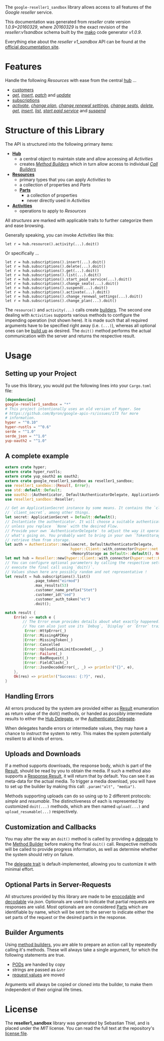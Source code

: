 <!---
DO NOT EDIT !
This file was generated automatically from 'src/mako/api/README.md.mako'
DO NOT EDIT !
-->
The `google-reseller1_sandbox` library allows access to all features of the *Google reseller* service.

This documentation was generated from *reseller* crate version *1.0.9+20160329*, where *20160329* is the exact revision of the *reseller:v1sandbox* schema built by the [mako](http://www.makotemplates.org/) code generator *v1.0.9*.

Everything else about the *reseller* *v1_sandbox* API can be found at the
[official documentation site](https://developers.google.com/google-apps/reseller/).
# Features

Handle the following *Resources* with ease from the central [hub](https://docs.rs/google-reseller1_sandbox/1.0.9+20160329/google_reseller1_sandbox/struct.Reseller.html) ... 

* [customers](https://docs.rs/google-reseller1_sandbox/1.0.9+20160329/google_reseller1_sandbox/struct.Customer.html)
 * [*get*](https://docs.rs/google-reseller1_sandbox/1.0.9+20160329/google_reseller1_sandbox/struct.CustomerGetCall.html), [*insert*](https://docs.rs/google-reseller1_sandbox/1.0.9+20160329/google_reseller1_sandbox/struct.CustomerInsertCall.html), [*patch*](https://docs.rs/google-reseller1_sandbox/1.0.9+20160329/google_reseller1_sandbox/struct.CustomerPatchCall.html) and [*update*](https://docs.rs/google-reseller1_sandbox/1.0.9+20160329/google_reseller1_sandbox/struct.CustomerUpdateCall.html)
* [subscriptions](https://docs.rs/google-reseller1_sandbox/1.0.9+20160329/google_reseller1_sandbox/struct.Subscription.html)
 * [*activate*](https://docs.rs/google-reseller1_sandbox/1.0.9+20160329/google_reseller1_sandbox/struct.SubscriptionActivateCall.html), [*change plan*](https://docs.rs/google-reseller1_sandbox/1.0.9+20160329/google_reseller1_sandbox/struct.SubscriptionChangePlanCall.html), [*change renewal settings*](https://docs.rs/google-reseller1_sandbox/1.0.9+20160329/google_reseller1_sandbox/struct.SubscriptionChangeRenewalSettingCall.html), [*change seats*](https://docs.rs/google-reseller1_sandbox/1.0.9+20160329/google_reseller1_sandbox/struct.SubscriptionChangeSeatCall.html), [*delete*](https://docs.rs/google-reseller1_sandbox/1.0.9+20160329/google_reseller1_sandbox/struct.SubscriptionDeleteCall.html), [*get*](https://docs.rs/google-reseller1_sandbox/1.0.9+20160329/google_reseller1_sandbox/struct.SubscriptionGetCall.html), [*insert*](https://docs.rs/google-reseller1_sandbox/1.0.9+20160329/google_reseller1_sandbox/struct.SubscriptionInsertCall.html), [*list*](https://docs.rs/google-reseller1_sandbox/1.0.9+20160329/google_reseller1_sandbox/struct.SubscriptionListCall.html), [*start paid service*](https://docs.rs/google-reseller1_sandbox/1.0.9+20160329/google_reseller1_sandbox/struct.SubscriptionStartPaidServiceCall.html) and [*suspend*](https://docs.rs/google-reseller1_sandbox/1.0.9+20160329/google_reseller1_sandbox/struct.SubscriptionSuspendCall.html)




# Structure of this Library

The API is structured into the following primary items:

* **[Hub](https://docs.rs/google-reseller1_sandbox/1.0.9+20160329/google_reseller1_sandbox/struct.Reseller.html)**
    * a central object to maintain state and allow accessing all *Activities*
    * creates [*Method Builders*](https://docs.rs/google-reseller1_sandbox/1.0.9+20160329/google_reseller1_sandbox/trait.MethodsBuilder.html) which in turn
      allow access to individual [*Call Builders*](https://docs.rs/google-reseller1_sandbox/1.0.9+20160329/google_reseller1_sandbox/trait.CallBuilder.html)
* **[Resources](https://docs.rs/google-reseller1_sandbox/1.0.9+20160329/google_reseller1_sandbox/trait.Resource.html)**
    * primary types that you can apply *Activities* to
    * a collection of properties and *Parts*
    * **[Parts](https://docs.rs/google-reseller1_sandbox/1.0.9+20160329/google_reseller1_sandbox/trait.Part.html)**
        * a collection of properties
        * never directly used in *Activities*
* **[Activities](https://docs.rs/google-reseller1_sandbox/1.0.9+20160329/google_reseller1_sandbox/trait.CallBuilder.html)**
    * operations to apply to *Resources*

All *structures* are marked with applicable traits to further categorize them and ease browsing.

Generally speaking, you can invoke *Activities* like this:

```Rust,ignore
let r = hub.resource().activity(...).doit()
```

Or specifically ...

```ignore
let r = hub.subscriptions().insert(...).doit()
let r = hub.subscriptions().delete(...).doit()
let r = hub.subscriptions().get(...).doit()
let r = hub.subscriptions().list(...).doit()
let r = hub.subscriptions().start_paid_service(...).doit()
let r = hub.subscriptions().change_seats(...).doit()
let r = hub.subscriptions().suspend(...).doit()
let r = hub.subscriptions().activate(...).doit()
let r = hub.subscriptions().change_renewal_settings(...).doit()
let r = hub.subscriptions().change_plan(...).doit()
```

The `resource()` and `activity(...)` calls create [builders][builder-pattern]. The second one dealing with `Activities` 
supports various methods to configure the impending operation (not shown here). It is made such that all required arguments have to be 
specified right away (i.e. `(...)`), whereas all optional ones can be [build up][builder-pattern] as desired.
The `doit()` method performs the actual communication with the server and returns the respective result.

# Usage

## Setting up your Project

To use this library, you would put the following lines into your `Cargo.toml` file:

```toml
[dependencies]
google-reseller1_sandbox = "*"
# This project intentionally uses an old version of Hyper. See
# https://github.com/Byron/google-apis-rs/issues/173 for more
# information.
hyper = "^0.10"
hyper-rustls = "^0.6"
serde = "^1.0"
serde_json = "^1.0"
yup-oauth2 = "^1.0"
```

## A complete example

```Rust
extern crate hyper;
extern crate hyper_rustls;
extern crate yup_oauth2 as oauth2;
extern crate google_reseller1_sandbox as reseller1_sandbox;
use reseller1_sandbox::{Result, Error};
use std::default::Default;
use oauth2::{Authenticator, DefaultAuthenticatorDelegate, ApplicationSecret, MemoryStorage};
use reseller1_sandbox::Reseller;

// Get an ApplicationSecret instance by some means. It contains the `client_id` and 
// `client_secret`, among other things.
let secret: ApplicationSecret = Default::default();
// Instantiate the authenticator. It will choose a suitable authentication flow for you, 
// unless you replace  `None` with the desired Flow.
// Provide your own `AuthenticatorDelegate` to adjust the way it operates and get feedback about 
// what's going on. You probably want to bring in your own `TokenStorage` to persist tokens and
// retrieve them from storage.
let auth = Authenticator::new(&secret, DefaultAuthenticatorDelegate,
                              hyper::Client::with_connector(hyper::net::HttpsConnector::new(hyper_rustls::TlsClient::new())),
                              <MemoryStorage as Default>::default(), None);
let mut hub = Reseller::new(hyper::Client::with_connector(hyper::net::HttpsConnector::new(hyper_rustls::TlsClient::new())), auth);
// You can configure optional parameters by calling the respective setters at will, and
// execute the final call using `doit()`.
// Values shown here are possibly random and not representative !
let result = hub.subscriptions().list()
             .page_token("eirmod")
             .max_results(53)
             .customer_name_prefix("Stet")
             .customer_id("sed")
             .customer_auth_token("et")
             .doit();

match result {
    Err(e) => match e {
        // The Error enum provides details about what exactly happened.
        // You can also just use its `Debug`, `Display` or `Error` traits
         Error::HttpError(_)
        |Error::MissingAPIKey
        |Error::MissingToken(_)
        |Error::Cancelled
        |Error::UploadSizeLimitExceeded(_, _)
        |Error::Failure(_)
        |Error::BadRequest(_)
        |Error::FieldClash(_)
        |Error::JsonDecodeError(_, _) => println!("{}", e),
    },
    Ok(res) => println!("Success: {:?}", res),
}

```
## Handling Errors

All errors produced by the system are provided either as [Result](https://docs.rs/google-reseller1_sandbox/1.0.9+20160329/google_reseller1_sandbox/enum.Result.html) enumeration as return value of 
the doit() methods, or handed as possibly intermediate results to either the 
[Hub Delegate](https://docs.rs/google-reseller1_sandbox/1.0.9+20160329/google_reseller1_sandbox/trait.Delegate.html), or the [Authenticator Delegate](https://docs.rs/yup-oauth2/*/yup_oauth2/trait.AuthenticatorDelegate.html).

When delegates handle errors or intermediate values, they may have a chance to instruct the system to retry. This 
makes the system potentially resilient to all kinds of errors.

## Uploads and Downloads
If a method supports downloads, the response body, which is part of the [Result](https://docs.rs/google-reseller1_sandbox/1.0.9+20160329/google_reseller1_sandbox/enum.Result.html), should be
read by you to obtain the media.
If such a method also supports a [Response Result](https://docs.rs/google-reseller1_sandbox/1.0.9+20160329/google_reseller1_sandbox/trait.ResponseResult.html), it will return that by default.
You can see it as meta-data for the actual media. To trigger a media download, you will have to set up the builder by making
this call: `.param("alt", "media")`.

Methods supporting uploads can do so using up to 2 different protocols: 
*simple* and *resumable*. The distinctiveness of each is represented by customized 
`doit(...)` methods, which are then named `upload(...)` and `upload_resumable(...)` respectively.

## Customization and Callbacks

You may alter the way an `doit()` method is called by providing a [delegate](https://docs.rs/google-reseller1_sandbox/1.0.9+20160329/google_reseller1_sandbox/trait.Delegate.html) to the 
[Method Builder](https://docs.rs/google-reseller1_sandbox/1.0.9+20160329/google_reseller1_sandbox/trait.CallBuilder.html) before making the final `doit()` call. 
Respective methods will be called to provide progress information, as well as determine whether the system should 
retry on failure.

The [delegate trait](https://docs.rs/google-reseller1_sandbox/1.0.9+20160329/google_reseller1_sandbox/trait.Delegate.html) is default-implemented, allowing you to customize it with minimal effort.

## Optional Parts in Server-Requests

All structures provided by this library are made to be [enocodable](https://docs.rs/google-reseller1_sandbox/1.0.9+20160329/google_reseller1_sandbox/trait.RequestValue.html) and 
[decodable](https://docs.rs/google-reseller1_sandbox/1.0.9+20160329/google_reseller1_sandbox/trait.ResponseResult.html) via *json*. Optionals are used to indicate that partial requests are responses 
are valid.
Most optionals are are considered [Parts](https://docs.rs/google-reseller1_sandbox/1.0.9+20160329/google_reseller1_sandbox/trait.Part.html) which are identifiable by name, which will be sent to 
the server to indicate either the set parts of the request or the desired parts in the response.

## Builder Arguments

Using [method builders](https://docs.rs/google-reseller1_sandbox/1.0.9+20160329/google_reseller1_sandbox/trait.CallBuilder.html), you are able to prepare an action call by repeatedly calling it's methods.
These will always take a single argument, for which the following statements are true.

* [PODs][wiki-pod] are handed by copy
* strings are passed as `&str`
* [request values](https://docs.rs/google-reseller1_sandbox/1.0.9+20160329/google_reseller1_sandbox/trait.RequestValue.html) are moved

Arguments will always be copied or cloned into the builder, to make them independent of their original life times.

[wiki-pod]: http://en.wikipedia.org/wiki/Plain_old_data_structure
[builder-pattern]: http://en.wikipedia.org/wiki/Builder_pattern
[google-go-api]: https://github.com/google/google-api-go-client

# License
The **reseller1_sandbox** library was generated by Sebastian Thiel, and is placed 
under the *MIT* license.
You can read the full text at the repository's [license file][repo-license].

[repo-license]: https://github.com/Byron/google-apis-rsblob/master/LICENSE.md

